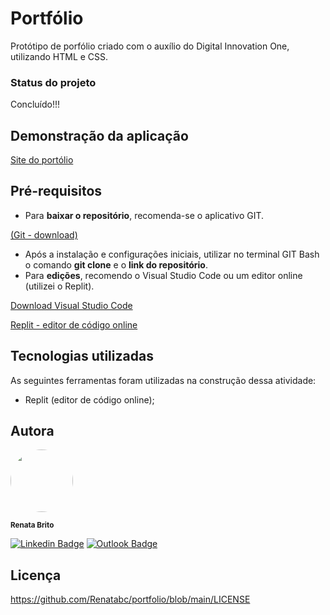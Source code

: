 # Portfólio 

Protótipo de porfólio criado com o auxílio do Digital Innovation One, utilizando HTML e CSS.

### Status do projeto
Concluído!!!

## Demonstração da aplicação
[Site do portólio](https://renatabc.github.io/portfolio/)

## Pré-requisitos
- Para **baixar o repositório**, recomenda-se o aplicativo GIT.

[(Git - download)](https://git-scm.com/downloads)

- Após a instalação e configurações iniciais, utilizar no terminal GIT Bash o comando **git clone** e o **link do repositório**.
- Para **edições**, recomendo o Visual Studio Code ou um editor online (utilizei o Replit).

[Download Visual Studio Code](https://code.visualstudio.com/download)

[Replit - editor de código online](http://replit.com)

## Tecnologias utilizadas
As seguintes ferramentas foram utilizadas na construção dessa atividade:

- Replit (editor de código online);

## Autora
<img style="border-radius: 50%;" src="https://avatars.githubusercontent.com/u/93830634?s=400&u=6adaba5d61e8bc151b25462fb36582bb32a7e146&v=4" width="100px;" height="100px;" alt=""/>

<sub><b>Renata Brito</b></sub>

[![Linkedin Badge](https://img.shields.io/badge/-Renata-blue?style=flat-square&logo=Linkedin&logoColor=white&link=https://www.linkedin.com/in/renata-brito-601b83222/)](https://www.linkedin.com/in/renata-brito-601b83222/)
[![Outlook Badge](https://img.shields.io/badge/-renatabc12@outlook.com-c14438?style=flat-square&logo=Outlook&logoColor=white&link=mailto:renatabc12@outlook.com)](mailto:renatabc12@outlook.com)

## Licença
https://github.com/Renatabc/portfolio/blob/main/LICENSE
